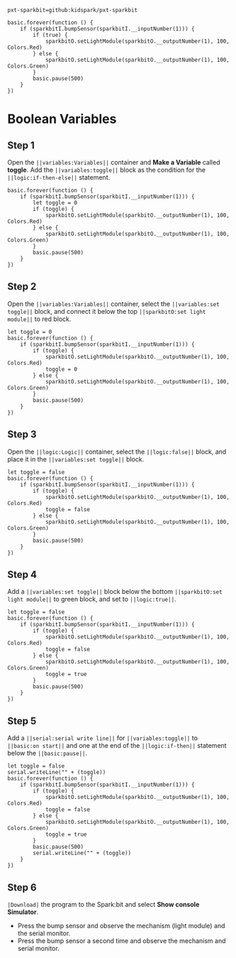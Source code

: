 ```package
pxt-sparkbit=github:kidspark/pxt-sparkbit
```

```template
basic.forever(function () {
    if (sparkbitI.bumpSensor(sparkbitI.__inputNumber(1))) {
        if (true) {
            sparkbitO.setLightModule(sparkbitO.__outputNumber(1), 100, Colors.Red)
        } else {
            sparkbitO.setLightModule(sparkbitO.__outputNumber(1), 100, Colors.Green)
        }
        basic.pause(500)
    }
})
```

# Boolean Variables

## Step 1

Open the ``||variables:Variables||`` container and **Make a Variable** called **toggle**. Add the ``||variables:toggle||`` block as the condition for the ``||logic:if-then-else||`` statement.

```blocks
basic.forever(function () {
    if (sparkbitI.bumpSensor(sparkbitI.__inputNumber(1))) {
        let toggle = 0
        if (toggle) {
            sparkbitO.setLightModule(sparkbitO.__outputNumber(1), 100, Colors.Red)
        } else {
            sparkbitO.setLightModule(sparkbitO.__outputNumber(1), 100, Colors.Green)
        }
        basic.pause(500)
    }
})
```

## Step 2

Open the ``||variables:Variables||`` container, select the ``||variables:set toggle||`` block, and connect it below the top ``||sparkbitO:set light module||`` to red block.

```blocks
let toggle = 0
basic.forever(function () {
    if (sparkbitI.bumpSensor(sparkbitI.__inputNumber(1))) {
        if (toggle) {
            sparkbitO.setLightModule(sparkbitO.__outputNumber(1), 100, Colors.Red)
            toggle = 0
        } else {
            sparkbitO.setLightModule(sparkbitO.__outputNumber(1), 100, Colors.Green)
        }
        basic.pause(500)
    }
})
```

## Step 3

Open the ``||logic:Logic||`` container, select the ``||logic:false||`` block, and place it in the ``||variables:set toggle||`` block.

```blocks
let toggle = false
basic.forever(function () {
    if (sparkbitI.bumpSensor(sparkbitI.__inputNumber(1))) {
        if (toggle) {
            sparkbitO.setLightModule(sparkbitO.__outputNumber(1), 100, Colors.Red)
            toggle = false
        } else {
            sparkbitO.setLightModule(sparkbitO.__outputNumber(1), 100, Colors.Green)
        }
        basic.pause(500)
    }
})
```

## Step 4

Add a ``||variables:set toggle||`` block below the bottom ``||sparkbitO:set light module||`` to green block, and set to ``||logic:true||``.

```blocks
let toggle = false
basic.forever(function () {
    if (sparkbitI.bumpSensor(sparkbitI.__inputNumber(1))) {
        if (toggle) {
            sparkbitO.setLightModule(sparkbitO.__outputNumber(1), 100, Colors.Red)
            toggle = false
        } else {
            sparkbitO.setLightModule(sparkbitO.__outputNumber(1), 100, Colors.Green)
            toggle = true
        }
        basic.pause(500)
    }
})
```

## Step 5

Add a ``||serial:serial write line||`` for ``||variables:toggle||`` to ``||basic:on start||`` and one at the end of the ``||logic:if-then||`` statement below the ``||basic:pause||``.

```blocks
let toggle = false
serial.writeLine("" + (toggle))
basic.forever(function () {
    if (sparkbitI.bumpSensor(sparkbitI.__inputNumber(1))) {
        if (toggle) {
            sparkbitO.setLightModule(sparkbitO.__outputNumber(1), 100, Colors.Red)
            toggle = false
        } else {
            sparkbitO.setLightModule(sparkbitO.__outputNumber(1), 100, Colors.Green)
            toggle = true
        }
        basic.pause(500)
        serial.writeLine("" + (toggle))
    }
})
```

## Step 6

``|Download|`` the program to the Spark:bit and select **Show console Simulator**.
* Press the bump sensor and observe the mechanism (light module) and the serial monitor.
* Press the bump sensor a second time and observe the mechanism and serial monitor.
